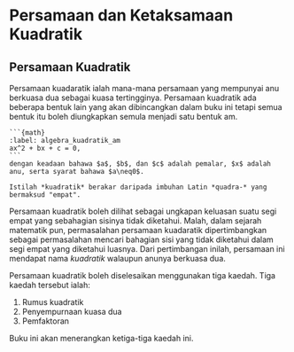 # Persamaan dan Ketaksamaan Kuadratik

## Persamaan Kuadratik
Persamaan kuadaratik ialah mana-mana persamaan yang mempunyai anu berkuasa dua sebagai kuasa tertingginya. Persamaan kuadratik ada beberapa bentuk lain yang akan dibincangkan dalam buku ini tetapi semua bentuk itu boleh diungkapkan semula menjadi satu bentuk am.

````{admonition} Bentuk Am Persamaan Kuadratik
```{math}
:label: algebra_kuadratik_am
ax^2 + bx + c = 0,
```
dengan keadaan bahawa $a$, $b$, dan $c$ adalah pemalar, $x$ adalah anu, serta syarat bahawa $a\neq0$.
````

```{margin}
Istilah *kuadratik* berakar daripada imbuhan Latin *quadra-* yang bermaksud "empat".
```
Persamaan kuadratik boleh dilihat sebagai ungkapan keluasan suatu segi empat yang sebahagian sisinya tidak diketahui. Malah, dalam sejarah matematik pun, permasalahan persamaan kuadaratik dipertimbangkan sebagai permasalahan mencari bahagian sisi yang tidak diketahui dalam segi empat yang diketahui luasnya. Dari pertimbangan inilah, persamaan ini mendapat nama *kuadratik* walaupun anunya berkuasa dua.

Persamaan kuadratik boleh diselesaikan menggunakan tiga kaedah. Tiga kaedah tersebut ialah:
1. Rumus kuadratik
2. Penyempurnaan kuasa dua
3. Pemfaktoran

Buku ini akan menerangkan ketiga-tiga kaedah ini.